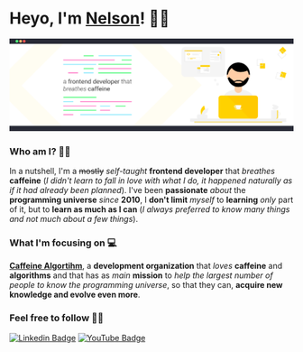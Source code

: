 # Heyo, I'm [Nelson](https://nelsonsilvadev.com/)! 👋🏻︎

![](https://raw.githubusercontent.com/nelsonsilvadev/nelsonsilvadev/master/header.png)

### Who am I? 🧑🏻

In a nutshell, I'm a ~~mostly~~ _self-taught_ **frontend developer** that _breathes_ **caffeine** (_I didn't learn to fall in love with what I do, it happened naturally as if it had already been planned_). I've been **passionate** _about_ the **programming universe** _since_ **2010**, I **don't limit** _myself_ to **learning** _only_ part of it, but to **learn as much as I can** (_I always preferred to know many things and not much about a few things_).

### What I'm focusing on 💻

**[Caffeine Algortihm](https://caffeinealgorithm.com/)**, a **development organization** that _loves_ **caffeine** and **algorithms** and that has as _main_ **mission** to _help the largest number of people to know the programming universe_, so that they can, **acquire new knowledge and evolve even more**.

### Feel free to follow 👌🏻

[![Linkedin Badge](https://img.shields.io/badge/-LinkedIn-blue?style=flat-square&logo=Linkedin&logoColor=white)](https://www.linkedin.com/in/nelsonsilvadev/) [![YouTube Badge](https://img.shields.io/badge/-YouTube-red?style=flat-square&logo=YouTube&logoColor=white)](https://www.youtube.com/c/CaffeineAlgorithm)
